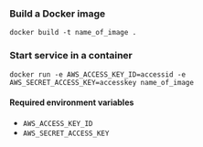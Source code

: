 ### Build a Docker image
```
docker build -t name_of_image .
```


### Start service in a container
```
docker run -e AWS_ACCESS_KEY_ID=accessid -e AWS_SECRET_ACCESS_KEY=accesskey name_of_image
```

#### Required environment variables

* `AWS_ACCESS_KEY_ID`
* `AWS_SECRET_ACCESS_KEY`
